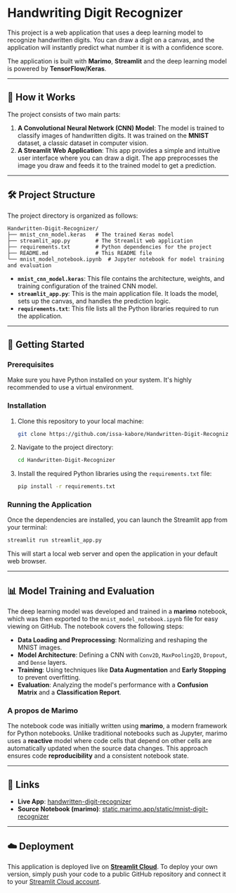 # Handwriting Digit Recognizer

This project is a web application that uses a deep learning model to recognize handwritten digits. You can draw a digit on a canvas, and the application will instantly predict what number it is with a confidence score.

The application is built with **Marimo**, **Streamlit** and the deep learning model is powered by **TensorFlow/Keras**.

-----

## 🚀 How it Works

The project consists of two main parts:

1.  **A Convolutional Neural Network (CNN) Model**: The model is trained to classify images of handwritten digits. It was trained on the **MNIST** dataset, a classic dataset in computer vision.
2.  **A Streamlit Web Application**: This app provides a simple and intuitive user interface where you can draw a digit. The app preprocesses the image you draw and feeds it to the trained model to get a prediction.

-----

## 🛠️ Project Structure

The project directory is organized as follows:

```
Handwritten-Digit-Recognizer/
├── mnist_cnn_model.keras   # The trained Keras model
├── streamlit_app.py        # The Streamlit web application
├── requirements.txt        # Python dependencies for the project
├── README.md               # This README file
└── mnist_model_notebook.ipynb  # Jupyter notebook for model training and evaluation
```

  - **`mnist_cnn_model.keras`**: This file contains the architecture, weights, and training configuration of the trained CNN model.
  - **`streamlit_app.py`**: This is the main application file. It loads the model, sets up the canvas, and handles the prediction logic.
  - **`requirements.txt`**: This file lists all the Python libraries required to run the application.

-----

## 📄 Getting Started

### Prerequisites

Make sure you have Python installed on your system. It's highly recommended to use a virtual environment.

### Installation

1.  Clone this repository to your local machine:
    ```bash
    git clone https://github.com/issa-kabore/Handwritten-Digit-Recognizer.git
    ```
2.  Navigate to the project directory:
    ```bash
    cd Handwritten-Digit-Recognizer
    ```
3.  Install the required Python libraries using the `requirements.txt` file:
    ```bash
    pip install -r requirements.txt
    ```

### Running the Application

Once the dependencies are installed, you can launch the Streamlit app from your terminal:

```bash
streamlit run streamlit_app.py
```

This will start a local web server and open the application in your default web browser.

-----

## 📊 Model Training and Evaluation

The deep learning model was developed and trained in a **marimo** notebook, which was then exported to the `mnist_model_notebook.ipynb` file for easy viewing on GitHub. The notebook covers the following steps:

  - **Data Loading and Preprocessing**: Normalizing and reshaping the MNIST images.
  - **Model Architecture**: Defining a CNN with `Conv2D`, `MaxPooling2D`, `Dropout`, and `Dense` layers.
  - **Training**: Using techniques like **Data Augmentation** and **Early Stopping** to prevent overfitting.
  - **Evaluation**: Analyzing the model's performance with a **Confusion Matrix** and a **Classification Report**.

### A propos de Marimo

The notebook code was initially written using **marimo**, a modern framework for Python notebooks. Unlike traditional notebooks such as Jupyter, marimo uses a **reactive** model where code cells that depend on other cells are automatically updated when the source data changes. This approach ensures code **reproducibility** and a consistent notebook state.

-----

## 🔗 Links

  * **Live App**: [handwritten-digit-recognizer](https://handwritten-digit-recognizer-qbgwuqu3xzahjufiq7zyvy.streamlit.app/)
  * **Source Notebook (marimo)**: [static.marimo.app/static/mnist-digit-recognizer](https://static.marimo.app/static/mnist-digit-recognizer-gkmn)

-----

## ☁️ Deployment

This application is deployed live on [**Streamlit Cloud**](https://streamlit.io/cloud). To deploy your own version, simply push your code to a public GitHub repository and connect it to your [Streamlit Cloud account](https://share.streamlit.io/).